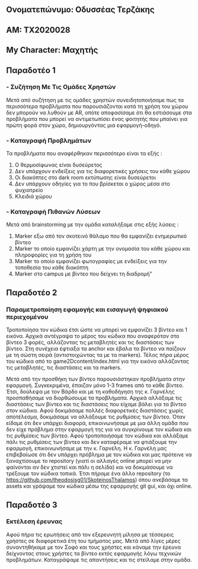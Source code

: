 ## Ονοματεπώνυμο: Οδυσσέας Τερζάκης
## ΑΜ: ΤΧ2020028
## My Character: Μαχητής

## Παραδοτέο 1
### -	Συζήτηση Με Τις Ομάδες Χρηστών
Μετά από συζήτηση με τις ομάδες χρηστών συνειδητοποιήσαμε πως τα περισσότερα προβλήματα που παρουσιάζονται κατά τη χρήση του χώρου δεν μπορούν να λυθούν με AR, οπότε αποφασίσαμε ότι θα εστιάσουμε στα προβλήματα που μπορεί να αντιμετωπίσει ένας φοιτητής που μπαίνει για πρώτη φορά στον χώρο, δημιουργόντας μια εφαρμογή-οδηγό.

### -	Καταγραφή Προβλημάτων
Τα προβλήματα που αναφέρθηκαν περισσότερο είναι τα εξής :
1) Ο θερμοσίφωνας είναι δυσεύρετος 
2) Δεν υπάρχουν ενδείξεις για τις διαφορετικές χρήσεις του κάθε χώρου 
3) Οι διακόπτες στο dark room εκτύπωσης είναι δυσεύρετοι
4) Δεν υπάρχουν οδηγίες για το που βρίσκεται ο χώρος μέσα στο ψυχιατρείο
5) Κλειδιά χώρου

### -	Καταγραφή Πιθανών Λύσεων
Μετά από brainstorming με την ομάδα καταλήξαμε στις εξής λύσεις :

 1) Marker εξω από τον σκοτεινό θάλαμο που θα εμφανίζει ενημερωτικό βίντεο 
2) Marker το οποίο εμφανίζει χάρτη με την ονομασία του κάθε χώρου και πληροφορίες για τη χρήση του 
3) Marker το οποίο εμφανίζει φωτογραφίες με ενδείξεις για την τοποθεσία του κάθε διακόπτη
4) Marker στο campus με βίντεο που δείχνει τη διαδρομή" 


## Παραδοτέο 2
### Παραμετροποίηση εφαμογής και εισαγωγή ψηφιακού περιεχομένου 
Τροποποίησα τον κώδικα έτσι ώστε να μπορεί να εμφανίζει 3 βίντεο και 1 εικόνα. Αρχικά αντέγραψα το μέρος του κώδικα που αναφερόταν στο βίντεο 3 φορές, αλλάζοντας τις μεταβλητές και τις διαστάσεις των βίντεο. Στη συνέχεια έφτιαξα τα anchor και έβαλα τα βίντεο να παίζουν με τη σώστη σειρά (αντιστοιχώντας τα με τα markers). Τέλος πήρα μέρος του κώδικα από το game2Dcontent/index.html για την εικόνα αλλάζοντας τις μεταβλητές, τις διαστάσεις και τα markers.

Μετά από την προσθήκη των βίντεο παρουσιάστηκαν προβλήματα στην εφαρμογή. Συγκεκριμένα, έπαιζαν μόνο 1-3 frames από το κάθε βίντεο. Έτσι, δούλεψα με τον Βάρδο και με τη καθοδήγηση της κ. Γαρνέλης προσπαθήσαμε να διορθώσουμε τα προβλήματα. Αρχικά αλλάξαμε τις διαστάσεις των βίντεο και τις διαστάσεις που είχαμε βάλει για τα βίντεο στον κώδικα. Αφού δοκιμάσαμε πολλές διαφορετικές διαστάσεις χωρίς αποτέλεσμα, δοκιμάσαμε να αλλάξουμε τις ρυθμίσεις των βίντεο. Όταν είδαμε ότι δεν υπάρχει διαφορά, επικοινωνήσαμε με μια άλλη ομάδα που δεν είχε πρόβλημα στην εφαρμογή της για να συγκρίνουμε τον κώδικα και τις ρυθμίσεις των βίντεο. Αφού τροποποιήσαμε τον κώδικα και αλλάξαμε πάλι τις ρυθμίσεις των βίντεο και δεν καταφέραμε να φτιάξουμε την εφαρμογή, επικοινωνήσαμε με την κ. Γαρνέλη. Η κ. Γαρνέλη μας επιβεβαίωσε ότι δεν υπάρχει πρόβλημα με τον κώδικα και μας πρότεινε να ξαναχτίσουμε το repository (γιατί οι αλλαγές online μπορεί να μην φαίνονται αν δεν χτιστεί και πάλι η σελίδα) και να δοκιμάσουμε να τρέξουμε τον κώδικα τοπικά. Έτσι πήραμε ένα άλλο repository (το https://github.com/theodosisg01/SkoteinosThalamos) όπου ανεβάσαμε τα assets και γράψαμε τον κώδικα μέσω της εφαρμογής git gui, και όχι online.


## Παραδοτέο 3
### Εκτέλεση έρευνας
Αφού πήρα τις ερωτήσεις από τον εξερευνητή μίλησα με τέσσερεις χρήστες σε διαφορετικά έτη του τμήματος μας. Μετά από λίγες μέρες συναντηθήκαμε με τον Σοφό και τους χρήστες και κάναμε την έρευνα δείχνοντας στους χρήστες τα βίντεο εκτός εφαρμογής λόγω τεχνικών προβλημάτων. Καταγράψαμε τις απαντήσεις και τις στείλαμε στην ομάδα. 
